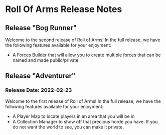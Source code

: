 # Roll Of Arms Release Notes
## Release "Bog Runner"
Welcome to the second release of Roll of Arms! In the full release, we have the following features available for your enjoyment:
* A Forces Builder that will allow you to create multiple forces that can be named and made public/private.

## Release "Adventurer"
### Release Date: 2022-02-23
Welcome to the first release of Roll of Arms! In the full release, we have the following features available for your enjoyment:
* A Player Map to locate players in an area that you will be in
* A Collection Manager to show off that precious horde you have. If you do not want the world to see, you can make it private.
